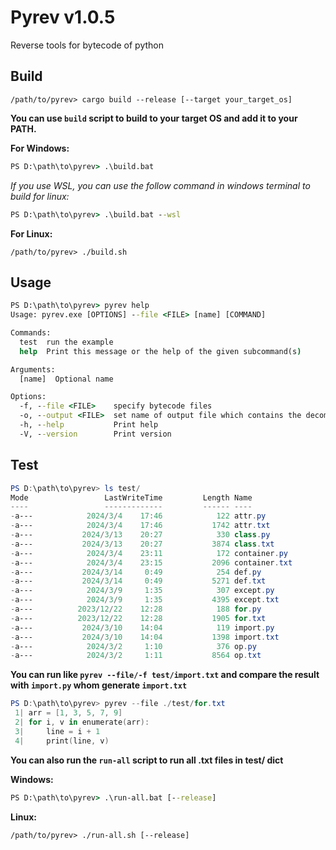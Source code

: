 # Pyrev v1.0.5

Reverse tools for bytecode of python


## Build

```shell
/path/to/pyrev> cargo build --release [--target your_target_os]
```

**You can use `build` script to build to your target OS and add it to your PATH.**

**For Windows:**
```cmd
PS D:\path\to\pyrev> .\build.bat
```

*If you use WSL, you can use the follow command in windows terminal to build for linux:*
```cmd
PS D:\path\to\pyrev> .\build.bat --wsl
```

**For Linux:**
```shell
/path/to/pyrev> ./build.sh
```


## Usage

```cmd
PS D:\path\to\pyrev> pyrev help
Usage: pyrev.exe [OPTIONS] --file <FILE> [name] [COMMAND]

Commands:
  test  run the example
  help  Print this message or the help of the given subcommand(s)

Arguments:
  [name]  Optional name

Options:
  -f, --file <FILE>    specify bytecode files
  -o, --output <FILE>  set name of output file which contains the decompiled result
  -h, --help           Print help
  -V, --version        Print version
```


## Test

```powershell
PS D:\path\to\pyrev> ls test/
Mode                 LastWriteTime         Length Name
----                 -------------         ------ ----
-a---            2024/3/4    17:46            122 attr.py
-a---            2024/3/4    17:46           1742 attr.txt
-a---           2024/3/13    20:27            330 class.py
-a---           2024/3/13    20:27           3874 class.txt
-a---            2024/3/4    23:11            172 container.py
-a---            2024/3/4    23:15           2096 container.txt
-a---           2024/3/14     0:49            254 def.py
-a---           2024/3/14     0:49           5271 def.txt
-a---            2024/3/9     1:35            307 except.py
-a---            2024/3/9     1:35           4395 except.txt
-a---          2023/12/22    12:28            188 for.py
-a---          2023/12/22    12:28           1905 for.txt
-a---           2024/3/10    14:04            119 import.py
-a---           2024/3/10    14:04           1398 import.txt
-a---            2024/3/2     1:10            376 op.py
-a---            2024/3/2     1:11           8564 op.txt
```

**You can run like `pyrev --file/-f test/import.txt` and compare the result with `import.py` whom generate `import.txt`**

```powershell
PS D:\path\to\pyrev> pyrev --file ./test/for.txt
 1| arr = [1, 3, 5, 7, 9]
 2| for i, v in enumerate(arr):
 3|     line = i + 1
 4|     print(line, v)
```

**You can also run the `run-all` script to run all .txt files in test/ dict**

**Windows:**
```cmd
PS D:\path\to\pyrev> .\run-all.bat [--release]
```

**Linux:**
```shell
/path/to/pyrev> ./run-all.sh [--release]
```